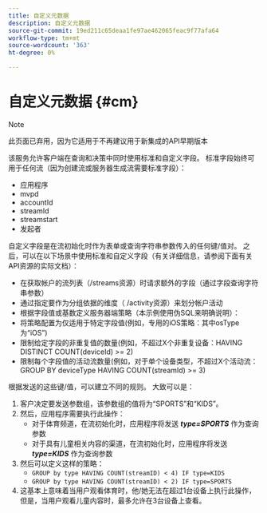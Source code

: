 ```yaml
---
title: 自定义元数据
description: 自定义元数据
source-git-commit: 19ed211c65deaa1fe97ae462065feac9f77afa64
workflow-type: tm+mt
source-wordcount: '363'
ht-degree: 0%

---
```




# 自定义元数据 {#cm}

>[!NOTE]
>
> 此页面已弃用，因为它适用于不再建议用于新集成的API早期版本

该服务允许客户端在查询和决策中同时使用标准和自定义字段。 标准字段始终可用于任何流（因为创建流或服务器生成流需要标准字段）：

* 应用程序
* mvpd
* accountId
* streamId
* streamstart
* 发起者


自定义字段是在流初始化时作为表单或查询字符串参数传入的任何键/值对。 之后，可以在以下场景中使用标准和自定义字段（有关详细信息，请参阅下面有关API资源的实际文档）：

* 在获取帐户的流列表（/streams资源）时请求额外的字段（通过字段查询字符串参数）
* 通过指定要作为分组依据的维度（ /activity资源）来划分帐户活动
* 根据字段值或基数定义服务器端策略（本示例使用伪SQL来明确说明）：
* 将策略配置为仅适用于特定字段值(例如，专用的iOS策略：其中osType为“iOS”)
* 限制给定字段的非重复值的数量(例如，不超过X个非重复设备：HAVING DISTINCT COUNT(deviceId) >= 2)
* 限制每个字段值的活动流数量(例如，对于单个设备类型，不超过X个活动流：GROUP BY deviceType HAVING COUNT(streamId) >= 3)


根据发送的这些键/值，可以建立不同的规则。 大致可以是：

1. 客户决定要发送参数组，该参数组的值将为“SPORTS”和“KIDS”。
1. 然后，应用程序需要执行此操作：
   * 对于体育频道，在流初始化时，应用程序将发送 ***type=SPORTS*** 作为查询参数
   * 对于具有儿童相关内容的渠道，在流初始化时，应用程序将发送 ***type=KIDS*** 作为查询参数
1. 然后可以定义这样的策略：
   * `GROUP by type HAVING COUNT(streamID) < 4) IF type=KIDS`
   * `GROUP by type HAVING COUNT(streamID) < 2) IF type=SPORTS`
1. 这基本上意味着当用户观看体育时，他/她无法在超过1台设备上执行此操作，但是，当用户观看儿童内容时，最多允许在3台设备上查看。

